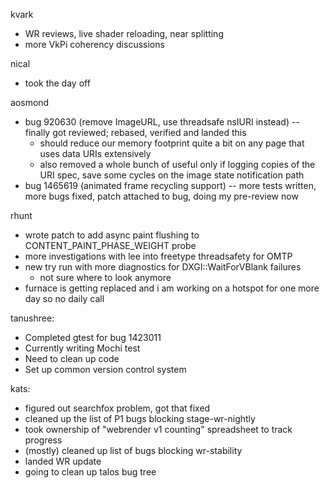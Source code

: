 kvark
* WR reviews, live shader reloading, near splitting
* more VkPi coherency discussions

nical
* took the day off

aosmond
* bug 920630 (remove ImageURL, use threadsafe nsIURI instead) -- finally got reviewed; rebased, verified and landed this
	* should reduce our memory footprint quite a bit on any page that uses data URIs extensively
	* also removed a whole bunch of useful only if logging copies of the URI spec, save some cycles on the image state notification path
* bug 1465619 (animated frame recycling support) -- more tests written, more bugs fixed, patch attached to bug, doing my pre-review now

rhunt
* wrote patch to add async paint flushing to CONTENT_PAINT_PHASE_WEIGHT probe
* more investigations with lee into freetype threadsafety for OMTP
* new try run with more diagnostics for DXGI::WaitForVBlank failures
  * not sure where to look anymore
* furnace is getting replaced and i am working on a hotspot for one more day so no daily call

tanushree:
* Completed gtest for bug 1423011
* Currently writing Mochi test
* Need to clean up code
* Set up common version control system 

kats:
* figured out searchfox problem, got that fixed
* cleaned up the list of P1 bugs blocking stage-wr-nightly
* took ownership of "webrender v1 counting" spreadsheet to track progress
* (mostly) cleaned up list of bugs blocking wr-stability
* landed WR update
* going to clean up talos bug tree

